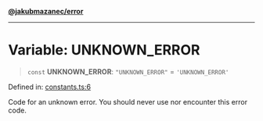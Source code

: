 [**@jakubmazanec/error**](../README.md)

---

# Variable: UNKNOWN_ERROR

> `const` **UNKNOWN_ERROR**: `"UNKNOWN_ERROR"` = `'UNKNOWN_ERROR'`

Defined in:
[constants.ts:6](https://github.com/jakubmazanec/tools/blob/b189bd808f93a39eacbf7e401a82a754c5ce3b63/packages/error/source/constants.ts#L6)

Code for an unknown error. You should never use nor encounter this error code.
